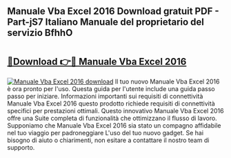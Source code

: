 ## Manuale Vba Excel 2016 Download gratuit PDF - Part-jS7 Italiano Manuale del proprietario del servizio BfhhO

# <h2><a href="http://dfcb1e.blite.top/?on=Manuale+Vba+Excel+2016">🔗Download 👉🔴 Manuale Vba Excel 2016</a></h2>

[![Manuale Vba Excel 2016 download](https://i.imgur.com/lujVjoI.png)](http://dfcb1e.blite.top/?on=Manuale+Vba+Excel+2016)
Il tuo nuovo Manuale Vba Excel 2016 è ora pronto per l'uso. Questa guida per l'utente include una guida passo passo per iniziare. Informazioni importanti sui requisiti di connettività Manuale Vba Excel 2016 questo prodotto richiede requisiti di connettività specifici per prestazioni ottimali. Questo innovativo Manuale Vba Excel 2016 offre una Suite completa di funzionalità che ottimizzano il flusso di lavoro. Supponiamo che Manuale Vba Excel 2016 sia stato un compagno affidabile nel tuo viaggio per padroneggiare L'uso del tuo nuovo gadget. Se hai bisogno di aiuto o chiarimenti, non esitare a contattare il nostro team di supporto.
